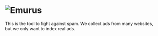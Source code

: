 # ![Emurus](http://i.imgur.com/fkAlui1.gif)

This is the tool to fight against spam. We collect ads from many websites, but we only want to index real ads.
